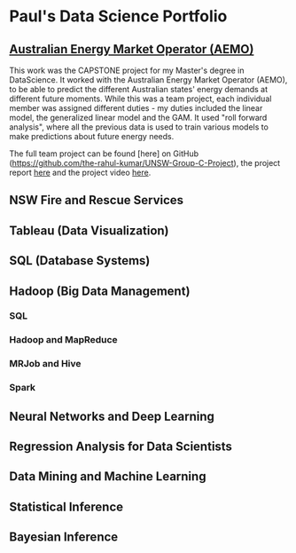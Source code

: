 # Paul's Data Science Portfolio

## [Australian Energy Market Operator (AEMO)](https://github.com/the-rahul-kumar/UNSW-Group-C-Project/tree/main/src/Paul)

This work was the CAPSTONE project for my Master's degree in DataScience.  It worked with the Australian Energy Market Operator (AEMO), to be able to predict the different Australian states' energy demands at different future moments.  While this was a team project, each individual member was assigned different duties - my duties included the linear model, the generalized linear model and the GAM.  It used "roll forward analysis", where all the previous data is used to train various models to make predictions about future energy needs.

The full team project can be found [here] on GitHub (https://github.com/the-rahul-kumar/UNSW-Group-C-Project), the project report [here]() and the project video [here](https://drive.google.com/file/d/17lH55OcZgZFSQASOmtW-DFPQAxeGVmHM/view?usp=share_link). 

## NSW Fire and Rescue Services

## Tableau (Data Visualization)

## SQL (Database Systems)

## Hadoop (Big Data Management)
### SQL
### Hadoop and MapReduce
### MRJob and Hive
### Spark

## Neural Networks and Deep Learning

## Regression Analysis for Data Scientists

## Data Mining and Machine Learning

## Statistical Inference

## Bayesian Inference

